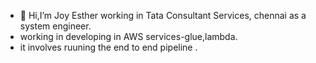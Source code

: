 - 👋 Hi,I’m Joy Esther working in Tata Consultant Services, chennai as a system engineer.
- working in developing in AWS services-glue,lambda.
- it involves ruuning the end to end pipeline . 


